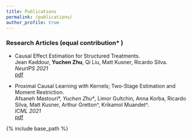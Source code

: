 ```yaml
---
title: Publications
permalink: /publications/
author_profile: true
---
```


### Research Articles (equal contribution* )

- Causal Effect Estimation for Structured Treatments.  
Jean Kaddour, **Yuchen Zhu**, Qi Liu, Matt Kusner, Ricardo Silva.  
*NeurIPS 2021*  
[pdf](https://arxiv.org/pdf/2106.01939.pdf)  

- Proximal Causal Learning with Kernels; Two-Stage Estimation and Moment Restriction.  
Afsaneh Mastouri\*, _Yuchen Zhu\*_, Limor Gultchin, Anna Korba, Ricardo Silva, Matt Kusner, Arthur Gretton^, Krikamol Muandet^.  
*ICML 2021*  
 [pdf](https://arxiv.org/pdf/2105.04544.pdf)  

{% include base_path %}
